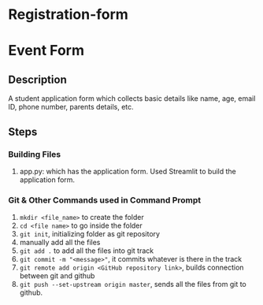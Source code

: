 # Registration-form
# Event Form

## Description
A student application form which collects basic details like name, age, email ID, phone number, parents details, etc.

## Steps

### Building Files
1) app.py: which has the application form.  Used Streamlit to build the application form.

### Git & Other Commands used in Command Prompt
1) `mkdir <file_name>` to create the folder
2) `cd <file name>` to go inside the folder
3) `git init`, initializing folder as git repository
4) manually add all the files
5) `git add .` to add all the files into git track
6) `git commit -m "<message>"`, it commits whatever is there in the track
7) `git remote add origin <GitHub repository link>`, builds connection between git and github
8) `git push --set-upstream origin master`, sends all the files from git to github.
